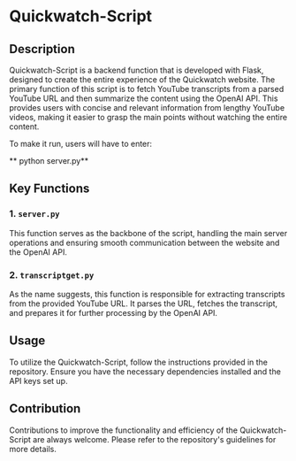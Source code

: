 # Quickwatch-Script

## Description
Quickwatch-Script is a backend function that is developed with Flask, designed to create the entire experience of the Quickwatch website. The primary function of this script is to fetch YouTube transcripts from a parsed YouTube URL and then summarize the content using the OpenAI API. This provides users with concise and relevant information from lengthy YouTube videos, making it easier to grasp the main points without watching the entire content.

To make it run, users will have to enter: 

**
python server.py**


## Key Functions

### 1. `server.py`
This function serves as the backbone of the script, handling the main server operations and ensuring smooth communication between the website and the OpenAI API.

### 2. `transcriptget.py`
As the name suggests, this function is responsible for extracting transcripts from the provided YouTube URL. It parses the URL, fetches the transcript, and prepares it for further processing by the OpenAI API.

## Usage
To utilize the Quickwatch-Script, follow the instructions provided in the repository. Ensure you have the necessary dependencies installed and the API keys set up.

## Contribution
Contributions to improve the functionality and efficiency of the Quickwatch-Script are always welcome. Please refer to the repository's guidelines for more details.

